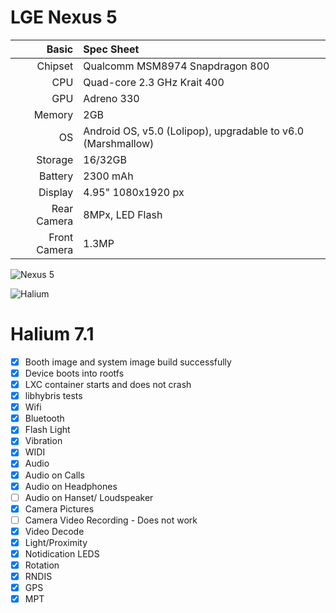 LGE Nexus 5
==============

Basic   | Spec Sheet
-------:|:-------------------------
Chipset | Qualcomm MSM8974 Snapdragon 800
CPU     | Quad-core 2.3 GHz Krait 400
GPU     | Adreno 330
Memory  | 2GB
OS      | Android OS, v5.0 (Lolipop), upgradable to v6.0 (Marshmallow)
Storage | 16/32GB
Battery | 2300 mAh
Display | 4.95"  1080x1920 px
Rear Camera  | 8MPx, LED Flash
Front Camera  | 1.3MP

![Nexus 5](https://github.com/rubencarneiro/devices_images/blob/master/Nexus5.png "Nexus 5")

![Halium](https://github.com/rubencarneiro/devices_images/blob/master/halium.png "Halium")

Halium 7.1
==============

- [X] Booth image and system image build successfully
- [X] Device boots into rootfs
- [X] LXC container starts and does not crash
- [X] libhybris tests
- [X] Wifi
- [X] Bluetooth
- [X] Flash Light
- [X] Vibration
- [X] WIDI
- [X] Audio
- [X] Audio on Calls
- [X] Audio on Headphones
- [ ] Audio on Hanset/ Loudspeaker
- [X] Camera Pictures
- [ ] Camera Video Recording - Does not work
- [X] Video Decode
- [X] Light/Proximity
- [X] Notidication LEDS
- [X] Rotation
- [X] RNDIS
- [X] GPS
- [X] MPT